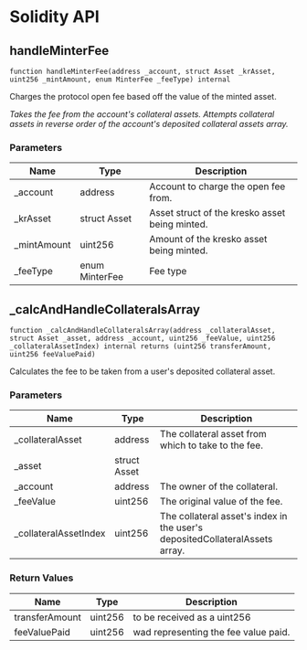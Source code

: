 # Solidity API

## handleMinterFee

```solidity
function handleMinterFee(address _account, struct Asset _krAsset, uint256 _mintAmount, enum MinterFee _feeType) internal
```

Charges the protocol open fee based off the value of the minted asset.

_Takes the fee from the account's collateral assets. Attempts collateral assets
  in reverse order of the account's deposited collateral assets array._

### Parameters

| Name | Type | Description |
| ---- | ---- | ----------- |
| _account | address | Account to charge the open fee from. |
| _krAsset | struct Asset | Asset struct of the kresko asset being minted. |
| _mintAmount | uint256 | Amount of the kresko asset being minted. |
| _feeType | enum MinterFee | Fee type |

## _calcAndHandleCollateralsArray

```solidity
function _calcAndHandleCollateralsArray(address _collateralAsset, struct Asset _asset, address _account, uint256 _feeValue, uint256 _collateralAssetIndex) internal returns (uint256 transferAmount, uint256 feeValuePaid)
```

Calculates the fee to be taken from a user's deposited collateral asset.

### Parameters

| Name | Type | Description |
| ---- | ---- | ----------- |
| _collateralAsset | address | The collateral asset from which to take to the fee. |
| _asset | struct Asset |  |
| _account | address | The owner of the collateral. |
| _feeValue | uint256 | The original value of the fee. |
| _collateralAssetIndex | uint256 | The collateral asset's index in the user's depositedCollateralAssets array. |

### Return Values

| Name | Type | Description |
| ---- | ---- | ----------- |
| transferAmount | uint256 | to be received as a uint256 |
| feeValuePaid | uint256 | wad representing the fee value paid. |

